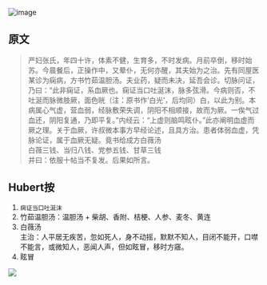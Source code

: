 ![image](https://mmbiz.qpic.cn/mmbiz_jpg/KnkQiaUcAGWt9ib8QwaYtnEicAtq03ibUibaFc44hxeUwS03o6ZPN6JLhPaRgQNhwliaYicGyN6cCKKWS2OKClbeFrmicg/0?wx_fmt=jpeg)  

## 原文  

>严妇张氏，年四十许，体素不健，生育多，不时发病。月前卒倒，移时始苏。今晨餐后，正操作中，又晕仆，无何亦醒，其夫始为之治。先有同屋医某诊为痫病，方书竹茹温胆汤。夫业药，疑而未决，延吾会诊。切脉问证，乃曰：“此非痫证，系血厥也。痫证当口吐涎沫，脉多弦滑。今病则否，不吐涎而脉微肢厥，面色晄（注：原书作‘白光’，后均同）白，以此为别。本病属心气虚，营血弱，经脉敷荣失调，阴阳不相顺接，故而为厥。一俟气过血还，阴阳复通，乃即平复。”内经云：“上虚则脑鸣眩仆。”此亦阐明血虚而厥之理。关于血厥，许叔微本事方早经论述，且具方治。患者体弱血虚，凭脉论证，属于血厥无疑。竟书给成方白薇汤  
>白薇三钱、当归八钱、党参五钱、甘草三钱  
>并曰：依服十帖当不复发。后果如所言。

## Hubert按  

1. `痫证当口吐涎沫`  
1. 竹茹温胆汤：温胆汤 + 柴胡、香附、桔梗、人参、麦冬、黄连  
1. 白薇汤  
主治：人平居无疾苦，忽如死人，身不动摇，默默不知人，目闭不能开，口噤不能言，或微知人，恶闻人声，但如眩冒，移时方窹。
1. 眩冒  

![](https://upload-images.jianshu.io/upload_images/9738519-0aabc1e8a65f3ac5.png?imageMogr2/auto-orient/strip%7CimageView2/2/w/1240)  